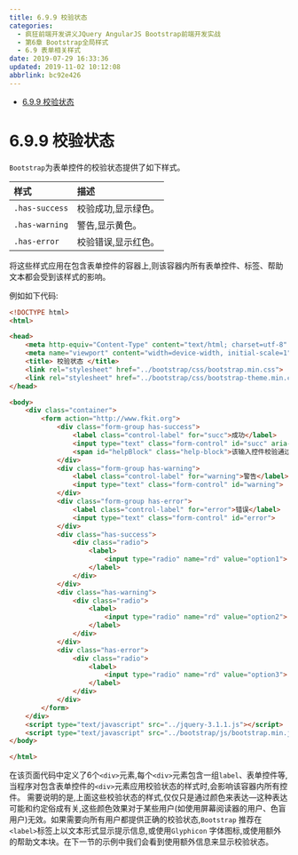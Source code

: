 ```yaml
---
title: 6.9.9 校验状态
categories: 
  - 疯狂前端开发讲义JQuery AngularJS Bootstrap前端开发实战
  - 第6章 Bootstrap全局样式
  - 6.9 表单相关样式
date: 2019-07-29 16:33:36
updated: 2019-11-02 10:12:08
abbrlink: bc92e426
---
```

<div id='my_toc'>

- [6.9.9 校验状态](/JavaReadingNotes/bc92e426/#6-9-9-校验状态)

</div>
<!--more-->
<script>if (navigator.platform.toLowerCase() == 'win32'){document.getElementById('my_toc').style.display = 'none';}</script>

<!--end-->
<!--SSTStart-->
# 6.9.9 校验状态 #
`Bootstrap`为表单控件的校验状态提供了如下样式。

|样式|描述|
|:---|:---|
|`.has-success`|校验成功,显示绿色。|
|`.has-warning`|警告,显示黄色。|
|`.has-error`|校验错误,显示红色。|
将这些样式应用在包含表单控件的容器上,则该容器内所有表单控件、标签、帮助文本都会受到该样式的影响。

例如如下代码:
```html
<!DOCTYPE html>
<html>

<head>
	<meta http-equiv="Content-Type" content="text/html; charset=utf-8" />
	<meta name="viewport" content="width=device-width, initial-scale=1">
	<title> 校验状态 </title>
	<link rel="stylesheet" href="../bootstrap/css/bootstrap.min.css">
	<link rel="stylesheet" href="../bootstrap/css/bootstrap-theme.min.css">
</head>

<body>
	<div class="container">
		<form action="http://www.fkit.org">
			<div class="form-group has-success">
				<label class="control-label" for="succ">成功</label>
				<input type="text" class="form-control" id="succ" aria-describedby="helpBlock">
				<span id="helpBlock" class="help-block">该输入控件校验通过.</span>
			</div>
			<div class="form-group has-warning">
				<label class="control-label" for="warning">警告</label>
				<input type="text" class="form-control" id="warning">
			</div>
			<div class="form-group has-error">
				<label class="control-label" for="error">错误</label>
				<input type="text" class="form-control" id="error">
			</div>
			<div class="has-success">
				<div class="radio">
					<label>
						<input type="radio" name="rd" value="option1"> 成功状态的单选框
					</label>
				</div>
			</div>
			<div class="has-warning">
				<div class="radio">
					<label>
						<input type="radio" name="rd" value="option2"> 警告状态的单选框
					</label>
				</div>
			</div>
			<div class="has-error">
				<div class="radio">
					<label>
						<input type="radio" name="rd" value="option3"> 错误状态的单选框
					</label>
				</div>
			</div>
		</form>
	</div>
	<script type="text/javascript" src="../jquery-3.1.1.js"></script>
	<script type="text/javascript" src="../bootstrap/js/bootstrap.min.js"></script>
</body>

</html>
```
在该页面代码中定义了6个`<div>`元素,每个`<div>`元素包含一组`label`、表单控件等,当程序对包含表单控件的`<div>`元素应用校验状态的样式时,会影响该容器内所有控件。
需要说明的是,上面这些校验状态的样式,仅仅只是通过颜色来表达—这种表达可能和约定俗成有关,这些颜色效果对于某些用户(如使用屏幕阅读器的用户、色盲用户)无效。如果需要向所有用户都提供正确的校验状态,`Bootstrap` 推荐在`<label>`标签上以文本形式显示提示信息,或使用`Glyphicon` 字体图标,或使用额外的帮助文本块。在下一节的示例中我们会看到使用额外信息来显示校验状态。
<!--SSTStop-->

